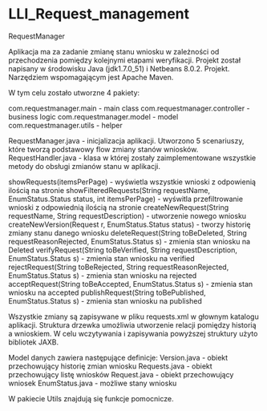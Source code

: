 # LLI_Request_management
RequestManager

Aplikacja ma za zadanie zmianę stanu wniosku w zależności od przechodzenia pomiędzy kolejnymi etapami weryfikacji.
Projekt został napisany w środowisku Java (jdk1.7.0_51) i Netbeans 8.0.2. Projekt. Narzędziem wspomagającym jest Apache Maven.

W tym celu zostało utworzne 4 pakiety:

com.requestmanager.main - main class
com.requestmanager.controller - business logic
com.requestmanager.model - model
com.requestmanager.utils - helper

RequestManager.java - inicjalizacja aplikacji. Utworzono 5 scenariuszy, które tworzą podstawowy flow zmiany stanów wniosków.
RequestHandler.java - klasa w której zostały zaimplementowane wszystkie metody do obsługi zmianów stanu w aplikacji.

showRequests(itemsPerPage) - wyświetla wszystkie wnioski z odpowienią ilością na stronie
showFilteredRequests(String requestName, EnumStatus.Status status, int itemsPerPage) - wyświtla przefiltrowanie wnioski z odpowiednią ilością na stronie
createNewRequest(String requestName, String requestDescription) - utworzenie nowego wniosku
createNewVersion(Request r, EnumStatus.Status status) - tworzy historię zmiany stanu danego wniosku
deleteRequest(String toBeDeleted, String requestReasonRejected, EnumStatus.Status s) - zmienia stan wniosku na Deleted
verifyRequest(String toBeVerified, String requestDescription, EnumStatus.Status s) - zmienia stan wniosku na verified
rejectRequest(String toBeRejected, String requestReasonRejected, EnumStatus.Status s) - zmienia stan wniosku na rejected
acceptRequest(String toBeAccepted, EnumStatus.Status s) - zmienia stan wniosku na accepted
publishRequest(String toBePublished, EnumStatus.Status s) - zmienia stan wniosku na published


Wszystkie zmiany są zapisywane w pliku requests.xml w głownym katalogu aplikacji. Struktura drzewka umożliwia utworzenie relacji pomiędzy historią a wnioskiem.
W celu wczytywania i zapisywania powyższej struktury użyto bibliotek JAXB.

Model danych zawiera następujące definicje:
Version.java - obiekt przechowujący historię zmian wniosku
Requests.java - obiekt przechowujący listę wniosków
Request.java - obiekt przechowujący wniosek
EnumStatus.java - możliwe stany wniosku

W pakiecie Utils znajdują się funkcje pomocnicze.
